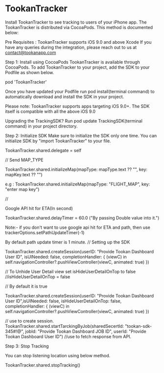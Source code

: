 # TookanTracker
Install TookanTracker to see tracking to users of your iPhone app. The TookanTracker is distributed via CocoaPods. This method is documented below:

Pre Requisites :
TookanTracker supports iOS 9.0 and above
Xcode
If you have any queries during the integration, please reach out to us at contact@tookanapp.com

Step 1: Install using CocoaPods
TookanTracker is available through CocoaPods. To add TookanTracker to your project, add the SDK to your Podfile as shown below.

pod 'TookanTracker'

Once you have updated your Podfile run pod install(terminal command) to automatically download and install the SDK in your project.

Please note: TookanTracker supports apps targeting iOS 9.0+. The SDK itself is compatible with all the above iOS 9.0

Upgrading the TrackingSDK?
Run pod update TrackingSDK(terminal command) in your project directory.



Step 2: Initialize SDK
Make sure to initialize the SDK only one time. You can initialize SDK by "import TookanTracker" to your file.

TookanTracker.shared.delegate = self

//
Send MAP_TYPE

TookanTracker.shared.initializeMap(mapType: mapType.text ?? "", key: mapKey.text ?? "")

e.g : TookanTracker.shared.initializeMap(mapType: "FLIGHT_MAP", key: "enter map key")

//

Google API hit for ETA(In second)

TookanTracker.shared.delayTimer = 60.0 ("By passing Double value into it.")


Note:-
if you don't want to use google api hit for ETA and path, then use trackerOptions.setPathUpdateTimer(-1)

By default path update timer is 1 minute.
// Setting up the SDK

TookanTracker.shared.createSession(userID: "Provide Tookan Dashboard User ID", isUINeeded: false, completionHandler: { (viewC) in
    self.navigationController?.pushViewController(viewC, animated: true)
})

// To Unhide User Detail view set isHideUserDetailOnTop to false
//isHideUserDetailOnTop = false

// By default it is true

TookanTracker.shared.createSession(userID: "Provide Tookan Dashboard User ID",isUINeeded: false, isHideUserDetailOnTop: false, completionHandler: { (viewC) in
    self.navigationController?.pushViewController(viewC, animated: true)
})

 // use to create session.
TookanTracker.shared.startTarckingByJob(sharedSecertId: "tookan-sdk-345#!@", jobId: "Provide Tookan Dashboard JOB ID", userId: "Provide Tookan Dashboard User ID")
//use to fetch response from API.

Step 3: Stop Tracking

You can stop listening location using below method.

TookanTracker.shared.stopTracking()

